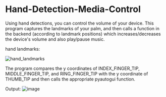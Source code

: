 # Hand-Detection-Media-Control

Using hand detections, you can control the volume of your device.
This program captures the landmarks of your palm, and then calls a function in the backend (according to landmark positions) which increases/decreases the device's volume and also play/pause music.

hand landmarks:

![hand_landmarks](https://github.com/hoodboypk/Hand-Detection-Media-Control/assets/93330691/d31aa073-c3d8-4b70-b1c4-400bcb3f2d98)

The program compares the y coordinates of INDEX_FINGER_TIP, MIDDLE_FINGER_TIP, and RING_FINGER_TIP with the y coordinate of THUMB_TIP and then calls the appropriate pyautogui function.


Output:
![image](https://github.com/hoodboypk/Hand-Detection-Media-Control/assets/93330691/cb06b00d-38b7-4dfc-9e4d-96e6830738f9)
